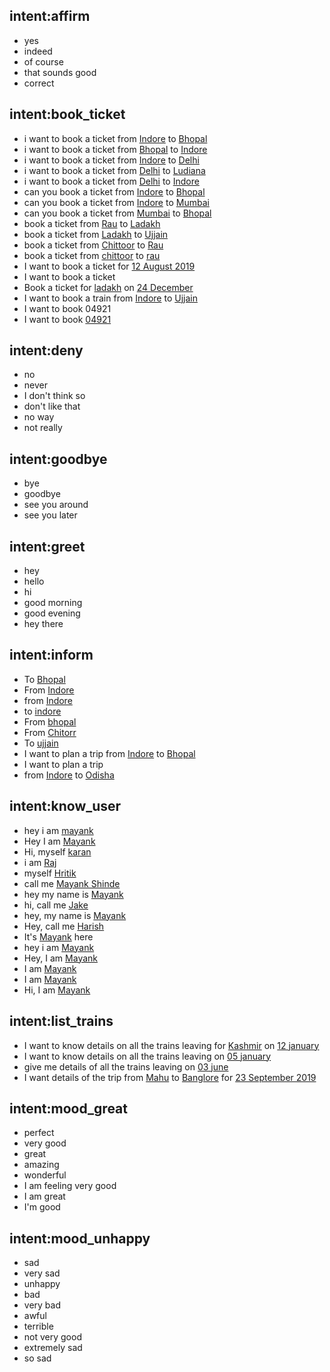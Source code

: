 ## intent:affirm
- yes
- indeed
- of course
- that sounds good
- correct

## intent:book_ticket
- i want to book a ticket from [Indore](ORIGIN) to [Bhopal](DESTINATION)
- i want to book a ticket from [Bhopal](ORIGIN) to [Indore](DESTINATION)
- i want to book a ticket from [Indore](ORIGIN) to [Delhi](DESTINATION)
- i want to book a ticket from [Delhi](ORIGIN) to [Ludiana](DESTINATION)
- i want to book a ticket from [Delhi](ORIGIN) to [Indore](DESTINATION)
- can you book a ticket from [Indore](ORIGIN) to [Bhopal](DESTINATION)
- can you book a ticket from [Indore](ORIGIN) to [Mumbai](DESTINATION)
- can you book a ticket from [Mumbai](ORIGIN) to [Bhopal](DESTINATION)
- book a ticket from [Rau](ORIGIN) to [Ladakh](DESTINATION)
- book a ticket from [Ladakh](ORIGIN) to [Ujjain](DESTINATION)
- book a ticket from [Chittoor](ORIGIN) to [Rau](DESTINATION)
- book a ticket from [chittoor](ORIGIN) to [rau](DESTINATION)
- I want to book a ticket for [12 August 2019](DATE)
- I want to book a ticket
- Book a ticket for [ladakh](DESTINATION) on [24 December](DATE)
- I want to book a train from [Indore](ORIGIN) to [Ujjain](DESTINATION)
- I want to book 04921
- I want to book [04921](TRAIN_NUMBER)

## intent:deny
- no
- never
- I don't think so
- don't like that
- no way
- not really

## intent:goodbye
- bye
- goodbye
- see you around
- see you later

## intent:greet
- hey
- hello
- hi
- good morning
- good evening
- hey there

## intent:inform
- To [Bhopal](DESTINATION)
- From [Indore](ORIGIN)
- from [Indore](ORIGIN)
- to [indore](DESTINATION)
- From [bhopal](ORIGIN)
- From [Chitorr](ORIGIN)
- To [ujjain](ORIGIN)
- I want to plan a trip from [Indore](ORIGIN) to [Bhopal](DESTINATION)
- I want to plan a trip
- from [Indore](ORIGIN) to [Odisha](DESTINATION)

## intent:know_user
- hey i am [mayank](PERSON)
- Hey I am [Mayank](PERSON)
- Hi, myself [karan](PERSON)
- i am [Raj](PERSON)
- myself [Hritik](PERSON)
- call me [Mayank  Shinde](PERSON)
- hey my name is [Mayank](PERSON)
- hi, call me [Jake](PERSON)
- hey, my name is [Mayank](PERSON)
- Hey, call me [Harish](PERSON)
- It's [Mayank](PERSON) here
- hey i am [Mayank](PERSON)
- Hey, I am [Mayank](PERSON)
- I am [Mayank](PERSON)
- I am [Mayank](PERSON)
- Hi, I am [Mayank](PERSON)

## intent:list_trains
- I want to know details on all the trains leaving for [Kashmir](DESTINATION) on [12 january](DATE)
- I want to know details on all the trains leaving on [05 january](DATE)
- give me details of all the trains leaving on [03 june](DATE)
- I want details of the trip from [Mahu](ORIGIN) to [Banglore](ORGIN) for [23 September 2019](DATE)

## intent:mood_great
- perfect
- very good
- great
- amazing
- wonderful
- I am feeling very good
- I am great
- I'm good

## intent:mood_unhappy
- sad
- very sad
- unhappy
- bad
- very bad
- awful
- terrible
- not very good
- extremely sad
- so sad

